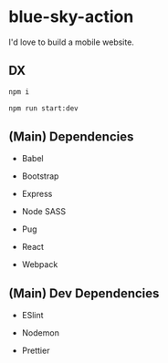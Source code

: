 # blue-sky-action

I'd love to build a mobile website.

## DX

```bash
npm i

npm run start:dev
```

## (Main) Dependencies

- Babel

- Bootstrap

- Express

- Node SASS

- Pug

- React

- Webpack

## (Main) Dev Dependencies

- ESlint

- Nodemon

- Prettier
